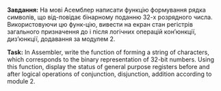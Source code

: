 **Завдання:** На мові Асемблер написати функцію формування рядка символів, що від-повідає бінарному поданню 32-х розрядного числа. Використовуючи цю функ-цію, вивести на екран стан регістрів загального призначення до і після логічних операцій кон’юнкції, диз’юнкції, додавання за модулем 2.

**Task:** In Assembler, write the function of forming a string of characters, which corresponds to the binary representation of 32-bit numbers. Using this function, display the status of general purpose registers before and after logical operations of conjunction, disjunction, addition according to module 2.

